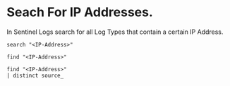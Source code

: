 # Seach For IP Addresses. 
In Sentinel Logs search for all Log Types that contain a certain IP Address. 

```
search "<IP-Address>"
```

```
find "<IP-Address>"
```

```
find "<IP-Address>"
| distinct source_
```
